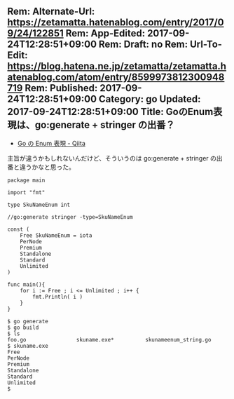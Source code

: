 Rem: Alternate-Url: https://zetamatta.hatenablog.com/entry/2017/09/24/122851
Rem: App-Edited: 2017-09-24T12:28:51+09:00
Rem: Draft: no
Rem: Url-To-Edit: https://blog.hatena.ne.jp/zetamatta/zetamatta.hatenablog.com/atom/entry/8599973812300948719
Rem: Published: 2017-09-24T12:28:51+09:00
Category: go
Updated: 2017-09-24T12:28:51+09:00
Title: GoのEnum表現は、go:generate + stringer の出番？
---
* [Go の Enum 表現 - Qiita](https://qiita.com/TsuyoshiUshio@github/items/05ad39fe088e1f5b5371)

主旨が違うかもしれないんだけど、そういうのは go:generate + stringer の出番と違うかなと思った。

```:go
package main

import "fmt"

type SkuNameEnum int

//go:generate stringer -type=SkuNameEnum

const (
	Free SkuNameEnum = iota
	PerNode
	Premium
	Standalone
	Standard
	Unlimited
)

func main(){
	for i := Free ; i <= Unlimited ; i++ {
		fmt.Println( i )
	}
}
```

```
$ go generate
$ go build
$ ls
foo.go                skuname.exe*          skunameenum_string.go
$ skuname.exe
Free
PerNode
Premium
Standalone
Standard
Unlimited
$
```